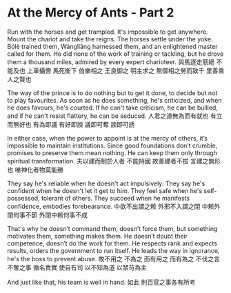 # At the Mercy of Ants - Part 2

Run with the horses and get trampled.
It's impossible to get anywhere.
Mount the chariot and take the reigns.
The horses settle under the yoke.
Bólè trained them,
Wángliǎng harnessed them,
and an enlightened master called for them.
He did none of the work of training or tackling, but he drove them a thousand miles,
admired by every expert charioteer.
與馬逐走筋絕
不能及也
上車攝轡
馬死衡下
伯樂相之
王良御之
明主求之
無御相之勞而致千
里善乘人之賢也

The way of the prince is to do nothing but to get it done,
to decide but not to play favourites.
As soon as he does something, he's criticized,
and when he does favours, he's courted.
If he can't take criticism, he can be bullied,
and if he can't resist flattery, he can be seduced.
人君之道無為而有就也
有立而無好也
有為即議
有好即諛
議即可奪
諛即可誘

In either case, when the power to appoint is at the mercy of others,
it’s impossible to maintain institutions.
Since good foundations don’t crumble,
promises to preserve them mean nothing.
He can keep them only through spiritual transformation.
夫以建而制於人者
不能持國
故善建者不拔
言建之無形也
唯神化者物莫能勝

They say he's reliable when he doesn't act impulsively.
They say he's confident when he doesn't let it get to him.
They feel safe when he's self-possessed, tolerant of others.
They succeed when he manifests confidence, embodies forebearance.
中欲不出謂之赖
外邪不入謂之閉
中赖外閉何事不節
外閉中赖何事不成

That's why he doesn’t command them,
doesn’t force them,
but something motivates them,
something makes them.
He doesn’t doubt their competence,
doesn’t do the work for them.
He respects rank and expects results,
orders the government to run itself.
He leads the way in ignorance,
he's the boss to prevent abuse.
故不用之
不為之
而有用之
而有為之
不伐之言
不奪之事
循名責實
使自有司
以不知為道
以禁苛為主

And just like that,
his team is well in hand.
如此
則百官之事各有所考
